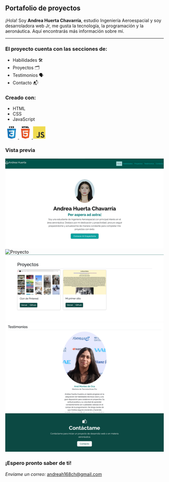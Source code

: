 ## Portafolio de proyectos
¡Hola! Soy **Andrea Huerta Chavarría**, estudio Ingeniería Aeroespacial y soy desarroladora web Jr, me gusta la tecnología, la programación y la aeronáutica. Aquí encontrarás más información sobre mí.

-----

### El proyecto cuenta con las secciones de: ###

- Habilidades 🛠️
- Proyectos 🗂️
- Testimonios 🗣️
- Contacto 📬

### Creado con:
- HTML
- CSS
- JavaScript

<a href="https://www.w3schools.com/css/" target="_blank"> <img src="https://raw.githubusercontent.com/devicons/devicon/master/icons/css3/css3-original-wordmark.svg" alt="css3" width="40" height="40"/> </a>
    <a href="https://www.w3.org/html/" target="_blank"> <img src="https://raw.githubusercontent.com/devicons/devicon/master/icons/html5/html5-original-wordmark.svg" alt="html5" width="40" height="40"/> </a>
    <a href="https://developer.mozilla.org/en-US/docs/Web/JavaScript" target="_blank"> <img src="https://raw.githubusercontent.com/devicons/devicon/master/icons/javascript/javascript-original.svg" alt="javascript" width="40" height="40"/> </a>

### Vista previa

![Proyecto](assets/capturaportafolio.png)
![Proyecto](assets/portafolio2.png)
![Proyecto](assets/portafolio3.png)
![Proyecto](assets/portafolio4.png)
![Proyecto](assets/portafolio5.png)

### **¡Espero pronto saber de ti!**
*Envíame un correo:*
[andreah168ch@gmail.com](mailto:andreah168ch@gmail.com)